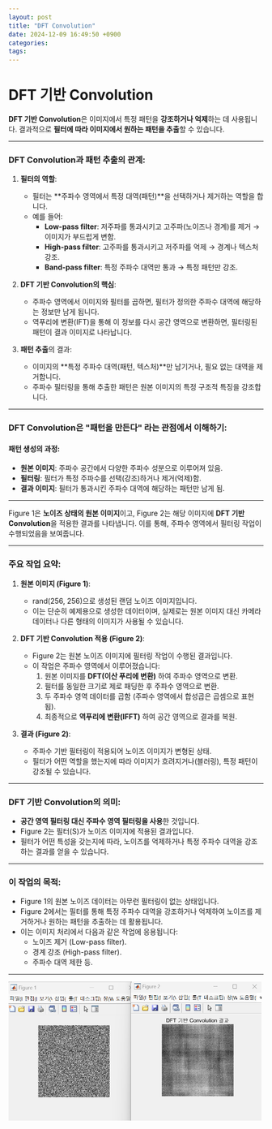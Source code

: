 ```yaml
---
layout: post
title: "DFT Convolution"
date: 2024-12-09 16:49:50 +0900
categories: 
tags: 
---
```


# **DFT 기반 Convolution**

**DFT 기반 Convolution**은 이미지에서 특정 패턴을 **강조하거나 억제**하는 데 사용됩니다. 결과적으로 **필터에 따라 이미지에서 원하는 패턴을 추출**할 수 있습니다.

---

### DFT Convolution과 패턴 추출의 관계:
1. **필터의 역할**:
   - 필터는 **주파수 영역에서 특정 대역(패턴)**을 선택하거나 제거하는 역할을 합니다.
   - 예를 들어:
     - **Low-pass filter**: 저주파를 통과시키고 고주파(노이즈나 경계)를 제거 → 이미지가 부드럽게 변함.
     - **High-pass filter**: 고주파를 통과시키고 저주파를 억제 → 경계나 텍스처 강조.
     - **Band-pass filter**: 특정 주파수 대역만 통과 → 특정 패턴만 강조.

2. **DFT 기반 Convolution의 핵심**:
   - 주파수 영역에서 이미지와 필터를 곱하면, 필터가 정의한 주파수 대역에 해당하는 정보만 남게 됩니다.
   - 역푸리에 변환(IFT)을 통해 이 정보를 다시 공간 영역으로 변환하면, 필터링된 패턴이 결과 이미지로 나타납니다.

3. **패턴 추출**의 결과:
   - 이미지의 **특정 주파수 대역(패턴, 텍스처)**만 남기거나, 필요 없는 대역을 제거합니다.
   - 주파수 필터링을 통해 추출한 패턴은 원본 이미지의 특정 구조적 특징을 강조합니다.

---

### DFT Convolution은 **"패턴을 만든다"** 라는 관점에서 이해하기:
#### 패턴 생성의 과정:
- **원본 이미지**: 주파수 공간에서 다양한 주파수 성분으로 이루어져 있음.
- **필터링**: 필터가 특정 주파수를 선택(강조)하거나 제거(억제)함.
- **결과 이미지**: 필터가 통과시킨 주파수 대역에 해당하는 패턴만 남게 됨.

---

Figure 1은 **노이즈 상태의 원본 이미지**이고, Figure 2는 해당 이미지에 **DFT 기반 Convolution**을 적용한 결과를 나타냅니다. 이를 통해, 주파수 영역에서 필터링 작업이 수행되었음을 보여줍니다.

---

### 주요 작업 요약:
1. **원본 이미지 (Figure 1)**:
   - rand(256, 256)으로 생성된 랜덤 노이즈 이미지입니다.
   - 이는 단순히 예제용으로 생성한 데이터이며, 실제로는 원본 이미지 대신 카메라 데이터나 다른 형태의 이미지가 사용될 수 있습니다.

2. **DFT 기반 Convolution 적용 (Figure 2)**:
   - Figure 2는 원본 노이즈 이미지에 필터링 작업이 수행된 결과입니다.
   - 이 작업은 주파수 영역에서 이루어졌습니다:
     1. 원본 이미지를 **DFT(이산 푸리에 변환)** 하여 주파수 영역으로 변환.
     2. 필터를 동일한 크기로 제로 패딩한 후 주파수 영역으로 변환.
     3. 두 주파수 영역 데이터를 곱함 (주파수 영역에서 합성곱은 곱셈으로 표현됨).
     4. 최종적으로 **역푸리에 변환(IFFT)** 하여 공간 영역으로 결과를 복원.

3. **결과 (Figure 2)**:
   - 주파수 기반 필터링이 적용되어 노이즈 이미지가 변형된 상태.
   - 필터가 어떤 역할을 했는지에 따라 이미지가 흐려지거나(블러링), 특정 패턴이 강조될 수 있습니다.

---

### DFT 기반 Convolution의 의미:
- **공간 영역 필터링 대신 주파수 영역 필터링을 사용**한 것입니다.
- Figure 2는 필터(S)가 노이즈 이미지에 적용된 결과입니다.
- 필터가 어떤 특성을 갖는지에 따라, 노이즈를 억제하거나 특정 주파수 대역을 강조하는 결과를 얻을 수 있습니다.

---

### 이 작업의 목적:
- Figure 1의 원본 노이즈 데이터는 아무런 필터링이 없는 상태입니다.
- Figure 2에서는 필터를 통해 특정 주파수 대역을 강조하거나 억제하여 노이즈를 제거하거나 원하는 패턴을 추출하는 데 활용됩니다.
- 이는 이미지 처리에서 다음과 같은 작업에 응용됩니다:
  - 노이즈 제거 (Low-pass filter).
  - 경계 강조 (High-pass filter).
  - 주파수 대역 제한 등.

---

<img src="/post_img/1209/image.png" width="500px">